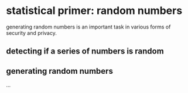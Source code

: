 # statistical primer: random numbers

generating random numbers is an important task in various forms of security and privacy.


## detecting if a series of numbers is random

## generating random numbers

...
